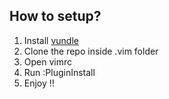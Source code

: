 ## How to setup?
1. Install [vundle](https://github.com/VundleVim/Vundle.vim)
2. Clone the repo inside .vim folder
3. Open vimrc 
4. Run :PluginInstall
5. Enjoy !!

